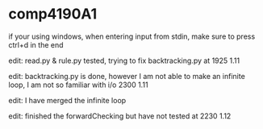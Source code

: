 # comp4190A1
if your using windows, when entering input from stdin, make sure to press ctrl+d in the end

edit: read.py & rule.py tested, trying to fix backtracking.py  at 1925 1.11

edit: backtracking.py is done, however I am not able to make an infinite loop, I am not so familiar with i/o 2300 1.11

edit: I have merged the infinite loop

edit: finished the forwardChecking but have not tested  at 2230 1.12
